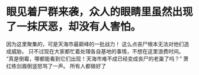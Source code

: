 # 眼见着尸群来袭，众人的眼睛里虽然出现了一抹厌恶，却没有人害怕。
因为这里聚集的，可是天海市最巅峰的一批战力！
这么点丧尸根本无法对他们造成威胁。
只不过现在大家都忙着处理各自基地的事情，不想在这里浪费时间。
“真是倒霉，哪都能看到它们出现！天海市难不成已经变成丧尸的老巢了吗？”
萧红练剑眉倒竖怒骂了一声。
所有人都做好了

